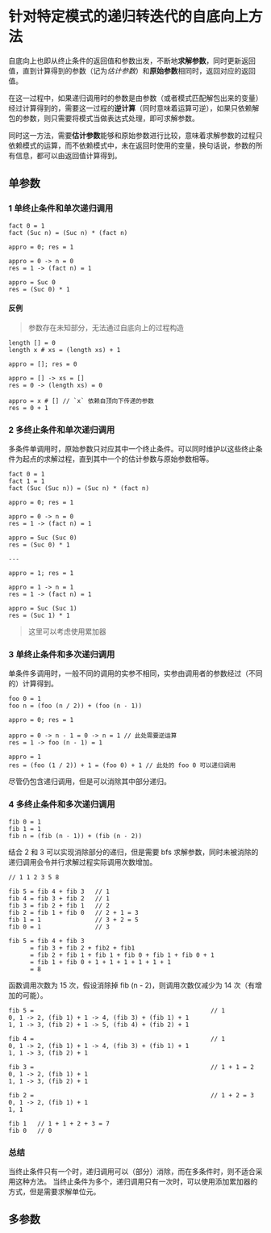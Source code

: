 # 针对特定模式的递归转迭代的自底向上方法

自底向上也即从终止条件的返回值和参数出发，不断地**求解参数**，同时更新返回值，直到计算得到的参数（记为*估计参数*）和**原始参数**相同时，返回对应的返回值。

在这一过程中，如果递归调用时的参数是由参数（或者模式匹配解包出来的变量）经过计算得到的，需要这一过程的**逆计算**（同时意味着运算可逆），如果只依赖解包的参数，则只需要将模式当做表达式处理，即可求解参数。

同时这一方法，需要**估计参数**能够和原始参数进行比较，意味着求解参数的过程只依赖模式的运算，而不依赖模式中，未在返回时使用的变量，换句话说，参数的所有信息，都可以由返回值计算得到。

## 单参数

### 1 单终止条件和单次递归调用

```
fact 0 = 1
fact (Suc n) = (Suc n) * (fact n)
```

```
appro = 0; res = 1

appro = 0 -> n = 0
res = 1 -> (fact n) = 1

appro = Suc 0
res = (Suc 0) * 1
```

#### 反例

> 参数存在未知部分，无法通过自底向上的过程构造

```
length [] = 0
length x # xs = (length xs) + 1
```

```
appro = []; res = 0

appro = [] -> xs = []
res = 0 -> (length xs) = 0

appro = x # [] // `x` 依赖自顶向下传递的参数
res = 0 + 1
```

### 2 多终止条件和单次递归调用

多条件单调用时，原始参数只对应其中一个终止条件。可以同时维护以这些终止条件为起点的求解过程，直到其中一个的估计参数与原始参数相等。

```
fact 0 = 1
fact 1 = 1
fact (Suc (Suc n)) = (Suc n) * (fact n)
```

```
appro = 0; res = 1

appro = 0 -> n = 0
res = 1 -> (fact n) = 1

appro = Suc (Suc 0)
res = (Suc 0) * 1

---

appro = 1; res = 1

appro = 1 -> n = 1
res = 1 -> (fact n) = 1

appro = Suc (Suc 1)
res = (Suc 1) * 1
```

> 这里可以考虑使用累加器

### 3 单终止条件和多次递归调用

单条件多调用时，一般不同的调用的实参不相同，实参由调用者的参数经过（不同的）计算得到。

```
foo 0 = 1
foo n = (foo (n / 2)) + (foo (n - 1))
```

```
appro = 0; res = 1

appro = 0 -> n - 1 = 0 -> n = 1 // 此处需要逆运算
res = 1 -> foo (n - 1) = 1

appro = 1
res = (foo (1 / 2)) + 1 = (foo 0) + 1 // 此处的 foo 0 可以递归调用
```

尽管仍包含递归调用，但是可以消除其中部分递归。

### 4 多终止条件和多次递归调用

```
fib 0 = 1
fib 1 = 1
fib n = (fib (n - 1)) + (fib (n - 2))
```

结合 2 和 3 可以实现消除部分的递归，但是需要 bfs 求解参数，同时未被消除的递归调用会令并行求解过程实际调用次数增加。

```
// 1 1 2 3 5 8

fib 5 = fib 4 + fib 3   // 1
fib 4 = fib 3 + fib 2   // 1
fib 3 = fib 2 + fib 1   // 2
fib 2 = fib 1 + fib 0   // 2 + 1 = 3
fib 1 = 1               // 3 + 2 = 5
fib 0 = 1               // 3

fib 5 = fib 4 + fib 3
      = fib 3 + fib 2 + fib2 + fib1
      = fib 2 + fib 1 + fib 1 + fib 0 + fib 1 + fib 0 + 1
      = fib 1 + fib 0 + 1 + 1 + 1 + 1 + 1 + 1
      = 8
```

函数调用次数为 15 次，假设消除掉 fib (n - 2)，则调用次数仅减少为 14 次（有增加的可能）。

```
fib 5 =                                                 // 1
0, 1 -> 2, (fib 1) + 1 -> 4, (fib 3) + (fib 1) + 1
1, 1 -> 3, (fib 2) + 1 -> 5, (fib 4) + (fib 2) + 1

fib 4 =                                                 // 1
0, 1 -> 2, (fib 1) + 1 -> 4, (fib 3) + (fib 1) + 1
1, 1 -> 3, (fib 2) + 1

fib 3 =                                                 // 1 + 1 = 2
0, 1 -> 2, (fib 1) + 1
1, 1 -> 3, (fib 2) + 1

fib 2 =                                                 // 1 + 2 = 3
0, 1 -> 2, (fib 1) + 1
1, 1

fib 1   // 1 + 1 + 2 + 3 = 7
fib 0   // 0
```

### 总结

当终止条件只有一个时，递归调用可以（部分）消除，而在多条件时，则不适合采用这种方法。
当终止条件为多个，递归调用只有一次时，可以使用添加累加器的方式，但是需要求解单位元。

## 多参数
